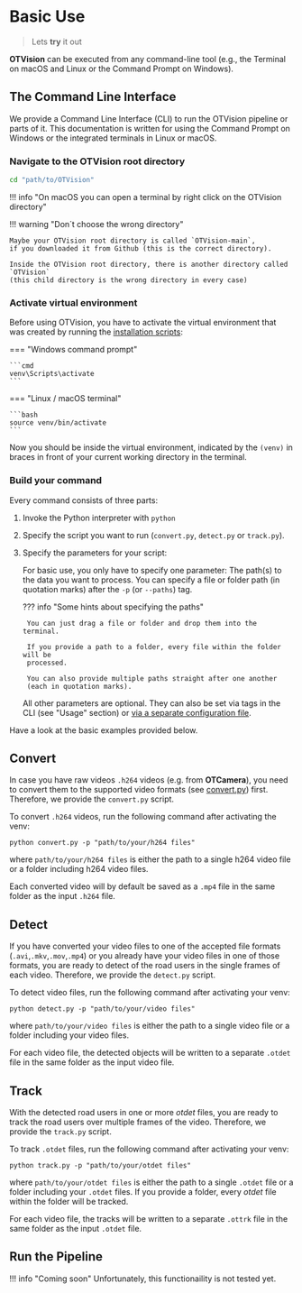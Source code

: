 # Basic Use

> Lets **try** it out

**OTVision** can be executed from any command-line tool (e.g., the Terminal on macOS
and Linux or the Command Prompt on Windows).

## The Command Line Interface

We provide a Command Line Interface (CLI) to run the OTVision pipeline or parts of it.
This documentation is written for using the Command Prompt on Windows or the integrated
terminals in Linux or macOS.

### Navigate to the OTVision root directory

```bash
cd "path/to/OTVision"
```

!!! info "On macOS you can open a terminal by right click on the OTVision directory"

!!! warning "Don´t choose the wrong directory"

    Maybe your OTVision root directory is called `OTVision-main`,
    if you downloaded it from Github (this is the correct directory).

    Inside the OTVision root directory, there is another directory called `OTVision`
    (this child directory is the wrong directory in every case)

### Activate virtual environment

Before using OTVision, you have to activate the virtual environment that was created
by running the [installation scripts](../installation):

=== "Windows command prompt"

    ```cmd 
    venv\Scripts\activate
    ``` 

=== "Linux / macOS terminal"

    ```bash
    source venv/bin/activate
    ```

Now you should be inside the virtual environment, indicated by the `(venv)`
in braces in front of your current working directory in the terminal.

### Build your command

Every command consists of three parts:

1. Invoke the Python interpreter with `python`
1. Specify the script you want to run (`convert.py`, `detect.py` or `track.py`).
1. Specify the parameters for your script:

    For basic use, you only have to specify one parameter:
    The path(s) to the data you want to process.
    You can specify a file or folder path (in quotation marks) after the
    `-p` (or `--paths`) tag.

    ??? info "Some hints about specifying the paths"

        You can just drag a file or folder and drop them into the terminal.
        
        If you provide a path to a folder, every file within the folder will be
        processed.
        
        You can also provide multiple paths straight after one another
        (each in quotation marks).

    All other parameters are optional.
    They can also be set via tags in the CLI (see "Usage" section) or
    [via a separate configuration file](../configuration).

Have a look at the basic examples provided below.

## Convert

In case you have raw videos `.h264` videos (e.g. from **OTCamera**),
you need to convert them to the supported video formats
(see [convert.py](../firstuse/#detect)) first.
Therefore, we provide the `convert.py` script.

To convert `.h264` videos, run the following command after activating the venv:

``` text
python convert.py -p "path/to/your/h264 files"
```

where `path/to/your/h264 files` is either the path to a single h264 video file
or a folder including h264 video files.

Each converted video will by default be saved as a `.mp4` file in the same folder
as the input `.h264` file.

## Detect

If you have converted your video files to one of the accepted file formats
(`.avi`,`.mkv`,`.mov`,`.mp4`) or you already have your video files in one of those
formats,
you are ready to detect of the road users in the single frames of each video.
Therefore, we provide the `detect.py` script.

To detect video files, run the following command after activating your venv:

``` text
python detect.py -p "path/to/your/video files"
```

where `path/to/your/video files` is either the path to a single video file or a folder
including your video files.

For each video file, the detected objects will be written to a separate `.otdet` file
in the same folder as the input video file.

## Track

With the detected road users in one or more *otdet* files, you are ready to track the
road users over multiple frames of the video.
Therefore, we provide the `track.py` script.

To track `.otdet` files, run the following command after activating your venv:

``` text
python track.py -p "path/to/your/otdet files"
```

where `path/to/your/otdet files` is either the path to a single `.otdet` file
or a folder including your `.otdet` files.
If you provide a folder, every *otdet* file within the folder will be tracked.

For each video file, the tracks will be written to a separate `.ottrk` file
in the same folder as the input `.otdet` file.

## Run the Pipeline

!!! info "Coming soon"
    Unfortunately, this functionaility is not tested yet.

